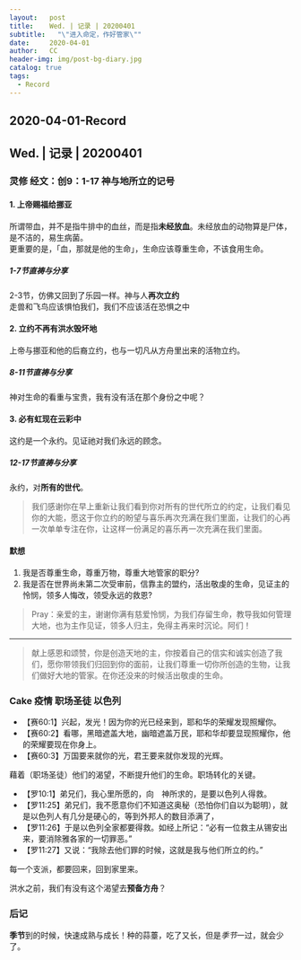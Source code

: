 ```yaml
---
layout:   post
title:    Wed. | 记录 | 20200401
subtitle:   "\"进入命定，作好管家\""
date:     2020-04-01
author:   CC
header-img: img/post-bg-diary.jpg
catalog: true
tags:
  - Record
---
```


## 2020-04-01-Record

## Wed. | 记录 | 20200401

### 灵修 经文：创9：1-17 神与地所立的记号

#### 1. 上帝赐福给挪亚

所谓带血，并不是指牛排中的血丝，而是指**未经放血**。未经放血的动物算是尸体，是不洁的，易生病菌。  
更重要的是，「血，那就是他的生命」，生命应该尊重生命，不该食用生命。  

##### 1-7节直祷与分享

2-3节，仿佛又回到了乐园一样。神与人**再次立约**  
走兽和飞鸟应该惧怕我们，我们不应该活在恐惧之中  

#### 2. 立约不再有洪水毁坏地

上帝与挪亚和他的后裔立约，也与一切凡从方舟里出来的活物立约。

##### 8-11节直祷与分享

神对生命的看重与宝贵，我有没有活在那个身份之中呢？

#### 3. 必有虹现在云彩中

这约是一个永约。见证祂对我们永远的顾念。

##### 12-17节直祷与分享

永约，对**所有的世代**。

> 我们感谢你在早上重新让我们看到你对所有的世代所立的约定，让我们看见你的大能，愿这于你立约的盼望与喜乐再次充满在我们里面，让我们的心再一次单单专注在你，让这样一份满足的喜乐再一次充满在我们里面。

#### 默想

1. 我是否尊重生命，尊重万物，尊重大地管家的职分?
2. 我是否在世界尚未第二次受审前，信靠主的盟约，活出敬虔的生命，见证主的怜悯，领多人悔改，领受永远的救恩?

> Pray：亲爱的主，谢谢你满有慈爱怜悯，为我们存留生命，教导我如何管理大地，也为主作见证，领多人归主，免得主再来时沉论。阿们！

----

> 献上感恩和颂赞，你是创造天地的主，你按着自己的信实和诚实创造了我们，愿你带领我们归回到你的面前，让我们尊重一切你所创造的生物，让我们做好大地的管家。在你还没来的时候活出敬虔的生命。

### Cake 疫情 职场圣徒 以色列

- 【赛60:1】兴起，发光！因为你的光已经来到，耶和华的荣耀发现照耀你。
- 【赛60:2】看哪，黑暗遮盖大地，幽暗遮盖万民，耶和华却要显现照耀你，他的荣耀要现在你身上。
- 【赛60:3】万国要来就你的光，君王要来就你发现的光辉。

藉着（职场圣徒）他们的渴望，不断提升他们的生命。职场转化的关键。

- 【罗10:1】弟兄们，我心里所愿的，向　神所求的，是要以色列人得救。
- 【罗11:25】弟兄们，我不愿意你们不知道这奥秘（恐怕你们自以为聪明），就是以色列人有几分是硬心的，等到外邦人的数目添满了，
- 【罗11:26】于是以色列全家都要得救。如经上所记：“必有一位救主从锡安出来，要消除雅各家的一切罪恶。”
- 【罗11:27】又说：“我除去他们罪的时候，这就是我与他们所立的约。”

每一个支派，都要回来，回到家里来。

洪水之前，我们有没有这个渴望去**预备方舟**？

### 后记

**季节**到的时候，快速成熟与成长！种的蒜薹，吃了又长，但是*季节*一过，就会少了。
